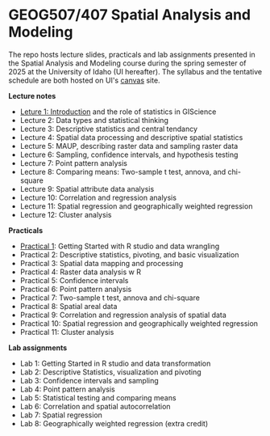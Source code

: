 # GEOG507/407 Spatial Analysis and Modeling

The repo hosts lecture slides, practicals and lab assignments presented in the Spatial Analysis and Modeling course during the spring semester of 2025 at the University of Idaho (UI hereafter). The syllabus and the tentative schedule are both hosted on UI's [canvas](https://canvas.uidaho.edu/) site.

**Lecture notes**

-   [Leture 1: Introduction](Lectures/Lecture1.html) and the role of statistics in GIScience
-   Lecture 2: Data types and statistical thinking
-   Lecture 3: Descriptive statistics and central tendancy
-   Lecture 4: Spatial data processing and descriptive spatial statistics
-   Lecture 5: MAUP, describing raster data and sampling raster data
-   Lecture 6: Sampling, confidence intervals, and hypothesis testing
-   Lecture 7: Point pattern analysis
-   Lecture 8: Comparing means: Two-sample t test, annova, and chi-square
-   Lecture 9: Spatial attribute data analysis
-   Lecture 10: Correlation and regression analysis
-   Lecture 11: Spatial regression and geographically weighted regression
-   Lecture 12: Cluster analysis

**Practicals**

-   [Practical 1](Practicals/1_Practical.html): Getting Started with R studio and data wrangling
-   Practical 2: Descriptive statistics, pivoting, and basic visualization
-   Practical 3: Spatial data mapping and processing
-   Practical 4: Raster data analysis w R
-   Practical 5: Confidence intervals
-   Practical 6: Point pattern analysis
-   Practical 7: Two-sample t test, annova and chi-square
-   Practical 8: Spatial areal data
-   Practical 9: Correlation and regression analysis of spatial data
-   Practical 10: Spatial regression and geographically weighted regression
-   Practical 11: Cluster analysis

**Lab assignments**

-   Lab 1: Getting Started in R studio and data transformation
-   Lab 2: Descriptive Statistics, visualization and pivoting
-   Lab 3: Confidence intervals and sampling
-   Lab 4: Point pattern analysis
-   Lab 5: Statistical testing and comparing means
-   Lab 6: Correlation and spatial autocorrelation
-   Lab 7: Spatial regression
-   Lab 8: Geographically weighted regression (extra credit)
